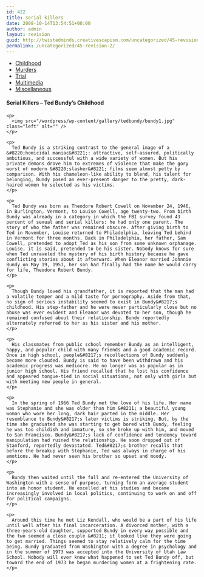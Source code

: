 ```yaml
---
id: 422
title: serial killers
date: 2008-10-14T13:54:51+00:00
author: admin
layout: revision
guid: http://twistedminds.creativescapism.com/uncategorized/45-revision-2/
permalink: /uncategorized/45-revision-2/
---
```

<p class="dropcap-first">
  <ul id="navlist">
    <li id="active">
      <a id="current" title="Ted Bundy's Childhood" href="/serial-killers/">Childhood</a>
    </li>
    <li>
      <a title="how it all began - his victims and the way he killed them" href="/serial-killers/TB-murders/">Murders</a>
    </li>
    <li>
      <a title="After he got caught - trial" href="/serial-killers/TB-trial/">Trial</a>
    </li>
    <li>
      <a title="Ted Bundy pictures, audio and video recordings" href="/serial-killers/TB-multimedia/">Multimedia</a>
    </li>
    <li>
      <a title="An Interesting Interview" href="/serial-killers/TB-miscellaneous/">Miscellaneous</a>
    </li>
  </ul>
  
  <div class="body">
    <h4>
      Serial Killers &#8211; Ted Bundy&#8217;s Childhood
    </h4>
    
    <p>
      <img src="/wordpress/wp-content/gallery/tedbundy/bundy1.jpg" class="left" alt="" />
    </p>
    
    <p>
      Ted Bundy is a striking contrast to the general image of a &#8220;homicidal maniac&#8221;: attractive, self-assured, politically ambitious, and successful with a wide variety of women. But his private demons drove him to extremes of violence that make the gory worst of modern &#8220;slasher&#8221; films seem almost petty by comparison. With his chameleon-like ability to blend, his talent for belonging, Bundy posed an ever-present danger to the pretty, dark-haired women he selected as his victims.
    </p>
    
    <p>
      Ted Bundy was born as Theodore Robert Cowell on November 24, 1946, in Burlington, Vermont, to Louise Cowell, age twenty-two. From birth Bundy was already in a category in which the FBI survey found 43 percent of sexual and serial killers: he had only one parent. The story of who the father was remained obscure. After giving birth to Ted in November, Louise returned to Philadelphia, leaving Ted behind in Vermont for three months. Back in Philadelphia, her father, Sam Cowell, pretended to adopt Ted as his son from some unknown orphanage. Louise, it is said, pretended to be his sister. Nobody knows for sure when Ted unraveled the mystery of his birth history because he gave conflicting stories about it afterward. When Eleanor married Johnnie Bundy on May 19, 1951, her son had finally had the name he would carry for life, Theodore Robert Bundy.
    </p>
    
    <p>
      Though Bundy loved his grandfather, it is reported that the man had a volatile temper and a mild taste for pornography. Aside from that, no sign of serious instability seemed to exist in Bundy&#8217;s childhood. His step-father and he were never particularly close but no abuse was ever evident and Eleanor was devoted to her son, though he remained confused about their relationship. Bundy reportedly alternately referred to her as his sister and his mother.
    </p>
    
    <p>
      His classmates from public school remember Bundy as an intelligent, happy, and popular child with many friends and a good academic record. Once in high school, people&#8217;s recollections of Bundy suddenly become more clouded. Bundy is said to have been withdrawn and his academic progress was mediocre. He no longer was as popular as in junior high school. His friend recalled that he lost his confidence and appeared tongue-tied in social situations, not only with girls but with meeting new people in general.
    </p>
    
    <p>
      In the spring of 1966 Ted Bundy met the love of his life. Her name was Stephanie and she was older than him &#8211; a beautiful young woman who wore her long, dark hair parted in the middle. Her resemblance to Bundy&#8217;s later victims is striking. But, by the time she graduated she was starting to get bored with Bundy, feeling he was too childish and immature, so she broke up with him, and moved to San Francisco. Bundy&#8217;s lack of confidence and tendency toward manipulation had ruined the relationship. He soon dropped out of Stanford, reportedly devastated. Ted&#8217;s brother recalls that before the breakup with Stephanie, Ted was always in charge of his emotions. He had never seen his brother so upset and moody.
    </p>
    
    <p>
      Bundy then waited until the fall and re-entered the University of Washington with a sense of purpose, turning form an average student into an honor student. He excelled at his studies and became increasingly involved in local politics, continuing to work on and off for political campaigns.
    </p>
    
    <p>
      Around this time he met Liz Kendall, who would be a part of his life until well after his final incarceration. A divorced mother, with a three-years-old daughter, supported Bundy in every way possible and the two seemed a close couple &#8211; it looked like they were going to get married. Things seemed to stay relatively calm for the time being. Bundy graduated from Washington with a degree in psychology and in the summer of 1973 was accepted into the University of Utah Law School. Nobody will ever know what happened to set Ted Bundy off, but toward the end of 1973 he began murdering women at a frightening rate.
    </p>
